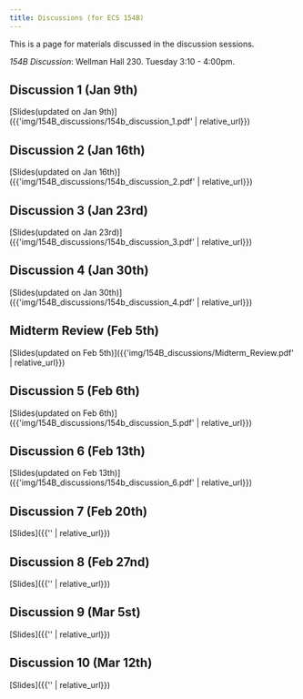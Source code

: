 ```yaml
---
title: Discussions (for ECS 154B)
---
```


This is a page for materials discussed in the discussion sessions.

*154B Discussion*: Wellman Hall 230. Tuesday 3:10 - 4:00pm.


## Discussion 1 (Jan 9th)

[Slides(updated on Jan 9th)]({{'img/154B_discussions/154b_discussion_1.pdf' | relative_url}})

## Discussion 2 (Jan 16th)
[Slides(updated on Jan 16th)]({{'img/154B_discussions/154b_discussion_2.pdf' | relative_url}})

## Discussion 3 (Jan 23rd)
[Slides(updated on Jan 23rd)]({{'img/154B_discussions/154b_discussion_3.pdf' | relative_url}})

## Discussion 4 (Jan 30th)
[Slides(updated on Jan 30th)]({{'img/154B_discussions/154b_discussion_4.pdf' | relative_url}})

## Midterm Review (Feb 5th)
[Slides(updated on Feb 5th)]({{'img/154B_discussions/Midterm_Review.pdf' | relative_url}})

## Discussion 5 (Feb 6th)
[Slides(updated on Feb 6th)]({{'img/154B_discussions/154b_discussion_5.pdf' | relative_url}})

## Discussion 6 (Feb 13th)
[Slides(updated on Feb 13th)]({{'img/154B_discussions/154b_discussion_6.pdf' | relative_url}})

## Discussion 7 (Feb 20th)
[Slides]({{'' | relative_url}})

## Discussion 8 (Feb 27nd)
[Slides]({{'' | relative_url}})

## Discussion 9 (Mar 5st)
[Slides]({{'' | relative_url}})

## Discussion 10 (Mar 12th)
[Slides]({{'' | relative_url}})
